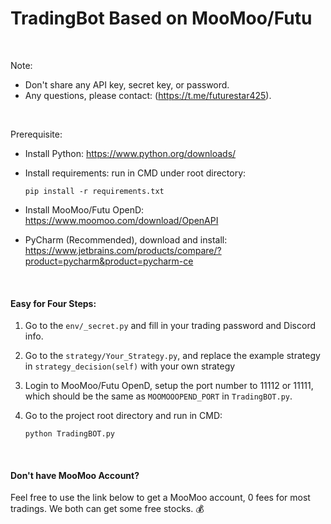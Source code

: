 # TradingBot Based on MooMoo/Futu
<br>

Note: 

- Don't share any API key, secret key, or password.
- Any questions, please contact: (https://t.me/futurestar425).

<br>

Prerequisite:

- Install Python: https://www.python.org/downloads/

- Install requirements: run in CMD under root directory:
  ```
  pip install -r requirements.txt
  ```

- Install MooMoo/Futu OpenD: https://www.moomoo.com/download/OpenAPI

- PyCharm (Recommended), download and install: https://www.jetbrains.com/products/compare/?product=pycharm&product=pycharm-ce



<br>

#### Easy for Four Steps:

1. Go to the `env/_secret.py` and fill in your trading password and Discord info.
   
3. Go to the `strategy/Your_Strategy.py`, and replace the example strategy in `strategy_decision(self)` with your own strategy
   
5. Login to MooMoo/Futu OpenD, setup the port number to 11112 or 11111, which should be the same as `MOOMOOOPEND_PORT` in `TradingBOT.py`.
   
7. Go to the project root directory and run in CMD:
   ```
   python TradingBOT.py
   ```

<br>

#### Don't have MooMoo Account?
Feel free to use the link below to get a MooMoo account, 0 fees for most tradings. We both can get some free stocks. 💰

